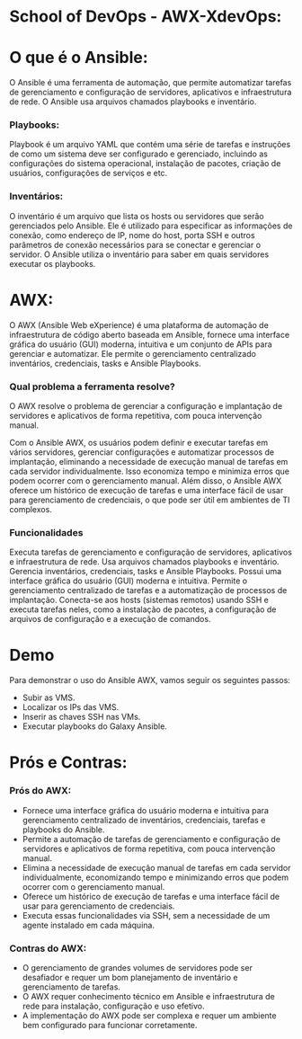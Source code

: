 # School of DevOps - AWX-XdevOps:


# O que é o Ansible:

O Ansible é uma ferramenta de automação, que permite automatizar tarefas de gerenciamento e configuração de servidores, aplicativos e infraestrutura de rede. O Ansible usa arquivos chamados playbooks e inventário.

### Playbooks:

Playbook é um arquivo YAML que contém uma série de tarefas e instruções de como um sistema deve ser configurado e gerenciado, incluindo as configurações do sistema operacional, instalação de pacotes, criação de usuários, configurações de serviços e etc.

### Inventários:

O inventário é um arquivo que lista os hosts ou servidores que serão gerenciados pelo Ansible. Ele é utilizado para especificar as informações de conexão, como endereço de IP, nome do host, porta SSH e outros parâmetros de conexão necessários para se conectar e gerenciar o servidor. O Ansible utiliza o inventário para saber em quais servidores executar os playbooks.

# AWX:

O AWX (Ansible Web eXperience) é uma plataforma de automação de infraestrutura de código aberto baseada em Ansible, fornece uma interface gráfica do usuário (GUI) moderna, intuitiva e um conjunto de APIs para gerenciar e automatizar. Ele permite o gerenciamento centralizado inventários, credenciais, tasks e Ansible Playbooks.

### Qual problema a ferramenta resolve?

O AWX resolve o problema de gerenciar a configuração e implantação de servidores e aplicativos de forma repetitiva, com pouca intervenção manual.

Com o Ansible AWX, os usuários podem definir e executar tarefas em vários servidores, gerenciar configurações e automatizar processos de implantação, eliminando a necessidade de execução manual de tarefas em cada servidor individualmente. Isso economiza tempo e minimiza erros que podem ocorrer com o gerenciamento manual. Além disso, o Ansible AWX oferece um histórico de execução de tarefas e uma interface fácil de usar para gerenciamento de credenciais, o que pode ser útil em ambientes de TI complexos.

### Funcionalidades
Executa tarefas de gerenciamento e configuração de servidores, aplicativos e infraestrutura de rede.
Usa arquivos chamados playbooks e inventário.
Gerencia inventários, credenciais, tasks e Ansible Playbooks.
Possui uma interface gráfica do usuário (GUI) moderna e intuitiva.
Permite o gerenciamento centralizado de tarefas e a automatização de processos de implantação.
Conecta-se aos hosts (sistemas remotos) usando SSH e executa tarefas neles, como a instalação de pacotes, a configuração de arquivos de configuração e a execução de comandos.

# Demo

Para demonstrar o uso do Ansible AWX, vamos seguir os seguintes passos:

- Subir as VMS.
- Localizar os IPs das VMS.
- Inserir as chaves SSH nas VMs.
- Executar playbooks do Galaxy Ansible.

# Prós e Contras:

### Prós do AWX:

- Fornece uma interface gráfica do usuário moderna e intuitiva para gerenciamento centralizado de inventários, credenciais, tarefas e playbooks do Ansible.
- Permite a automação de tarefas de gerenciamento e configuração de servidores e aplicativos de forma repetitiva, com pouca intervenção manual.
- Elimina a necessidade de execução manual de tarefas em cada servidor individualmente, economizando tempo e minimizando erros que podem ocorrer com o gerenciamento manual.
- Oferece um histórico de execução de tarefas e uma interface fácil de usar para gerenciamento de credenciais.
- Executa essas funcionalidades via SSH, sem a necessidade de um agente instalado em cada máquina.

### Contras do AWX:

- O gerenciamento de grandes volumes de servidores pode ser desafiador e requer um bom planejamento de inventário e gerenciamento de tarefas.
- O AWX requer conhecimento técnico em Ansible e infraestrutura de rede para instalação, configuração e uso efetivo.
- A implementação do AWX pode ser complexa e requer um ambiente bem configurado para funcionar corretamente.


